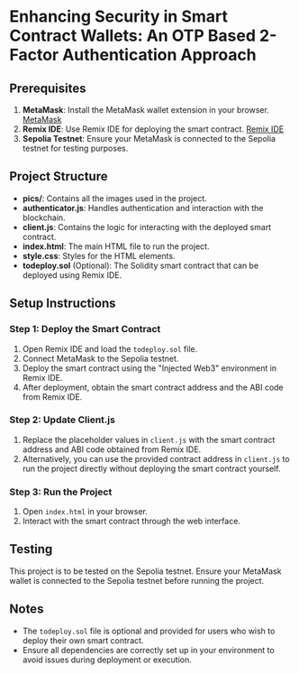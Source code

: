 # Enhancing Security in Smart Contract Wallets: An OTP Based 2-Factor Authentication Approach

## Prerequisites

1. **MetaMask**: Install the MetaMask wallet extension in your browser. [MetaMask](https://metamask.io/download.html)
2. **Remix IDE**: Use Remix IDE for deploying the smart contract. [Remix IDE](https://remix.ethereum.org/)
3. **Sepolia Testnet**: Ensure your MetaMask is connected to the Sepolia testnet for testing purposes.

## Project Structure

- **pics/**: Contains all the images used in the project.
- **authenticator.js**: Handles authentication and interaction with the blockchain.
- **client.js**: Contains the logic for interacting with the deployed smart contract.
- **index.html**: The main HTML file to run the project.
- **style.css**: Styles for the HTML elements.
- **todeploy.sol** (Optional): The Solidity smart contract that can be deployed using Remix IDE.

## Setup Instructions

### Step 1: Deploy the Smart Contract

1. Open Remix IDE and load the `todeploy.sol` file.
2. Connect MetaMask to the Sepolia testnet.
3. Deploy the smart contract using the "Injected Web3" environment in Remix IDE.
4. After deployment, obtain the smart contract address and the ABI code from Remix IDE.

### Step 2: Update Client.js

1. Replace the placeholder values in `client.js` with the smart contract address and ABI code obtained from Remix IDE.
2. Alternatively, you can use the provided contract address in `client.js` to run the project directly without deploying the smart contract yourself.

### Step 3: Run the Project

1. Open `index.html` in your browser.
2. Interact with the smart contract through the web interface.

## Testing

This project is to be tested on the Sepolia testnet. Ensure your MetaMask wallet is connected to the Sepolia testnet before running the project.

## Notes

- The `todeploy.sol` file is optional and provided for users who wish to deploy their own smart contract.
- Ensure all dependencies are correctly set up in your environment to avoid issues during deployment or execution.
